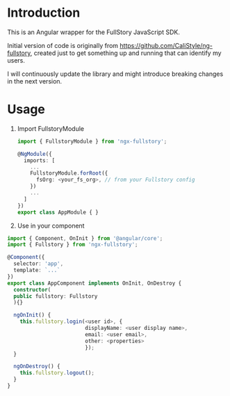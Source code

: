 # Introduction

This is an Angular wrapper for the FullStory JavaScript SDK.

Initial version of code is originally from https://github.com/CaliStyle/ng-fullstory, created just to get something up and running that can identify my users.

I will continuously update the library and might introduce breaking changes in the next version.

# Usage

1. Import FullstoryModule

   ```typescript
   import { FullstoryModule } from 'ngx-fullstory';

   @NgModule({
     imports: [
       ...
       FullstoryModule.forRoot({
         fsOrg: <your_fs_org>, // from your Fullstory config
       })
       ...
     ]
   })
   export class AppModule { }
   ```

2. Use in your component

  ```typescript
  import { Component, OnInit } from '@angular/core';
  import { Fullstory } from 'ngx-fullstory';

  @Component({
    selector: 'app',
    template: `...`
  })
  export class AppComponent implements OnInit, OnDestroy {
    constructor(
    public fullstory: Fullstory
    ){}

    ngOnInit() {
      this.fullstory.login(<user id>, {
                           displayName: <user display name>,
                           email: <user email>,
                           other: <properties>
                           });
    }

    ngOnDestroy() {
      this.fullstory.logout();
    }
  }
  ```
